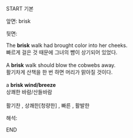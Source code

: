 START
기본

앞면:
brisk


뒷면:
<div>The <strong>brisk</strong> walk had brought color into her cheeks. <br></div><div><div><div>빠르게 걸은 것 때문에 그녀의 뺨이 상기되어 있었다.</div></div></div><div><br></div><div><div>A <strong>brisk</strong> walk should blow the cobwebs away. </div><div><div>활기차게 산책을 한 번 하면 머리가 맑아질 것이다.</div></div></div><div><br></div><div><div>a <b>brisk wind/breeze</b> </div><div>상쾌한 바람/산들바람</div></div><div><br></div><div>활기찬 , 상쾌한[청량한] , 빠른 , 활발한</div>


해석:

END